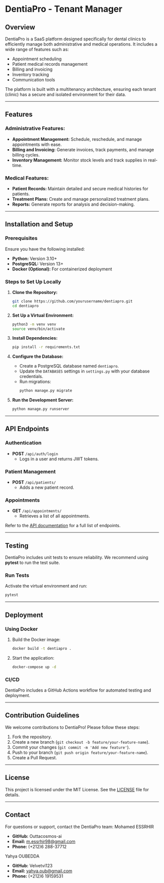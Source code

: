 # DentiaPro - Tenant Manager

## Overview
DentiaPro is a SaaS platform designed specifically for dental clinics to efficiently manage both administrative and medical operations. It includes a wide range of features such as:
- Appointment scheduling
- Patient medical records management
- Billing and invoicing
- Inventory tracking
- Communication tools

The platform is built with a multitenancy architecture, ensuring each tenant (clinic) has a secure and isolated environment for their data.

---

## Features

### Administrative Features:
- **Appointment Management:** Schedule, reschedule, and manage appointments with ease.
- **Billing and Invoicing:** Generate invoices, track payments, and manage billing cycles.
- **Inventory Management:** Monitor stock levels and track supplies in real-time.

### Medical Features:
- **Patient Records:** Maintain detailed and secure medical histories for patients.
- **Treatment Plans:** Create and manage personalized treatment plans.
- **Reports:** Generate reports for analysis and decision-making.

---

## Installation and Setup

### Prerequisites
Ensure you have the following installed:
- **Python:** Version 3.10+
- **PostgreSQL:** Version 13+
- **Docker (Optional):** For containerized deployment

### Steps to Set Up Locally

1. **Clone the Repository:**
   ```bash
   git clone https://github.com/yourusername/dentiapro.git
   cd dentiapro
   ```

2. **Set Up a Virtual Environment:**
   ```bash
   python3 -m venv venv
   source venv/bin/activate
   ```

3. **Install Dependencies:**
   ```bash
   pip install -r requirements.txt
   ```

4. **Configure the Database:**
   - Create a PostgreSQL database named `dentiapro`.
   - Update the `DATABASES` settings in `settings.py` with your database credentials.
   - Run migrations:
     ```bash
     python manage.py migrate
     ```

5. **Run the Development Server:**
   ```bash
   python manage.py runserver
   ```

---

## API Endpoints

### Authentication
- **POST** `/api/auth/login`
  - Logs in a user and returns JWT tokens.

### Patient Management
- **POST** `/api/patients/`
  - Adds a new patient record.

### Appointments
- **GET** `/api/appointments/`
  - Retrieves a list of all appointments.

Refer to the [API documentation](./docs/api_documentation.md) for a full list of endpoints.

---

## Testing

DentiaPro includes unit tests to ensure reliability. We recommend using **pytest** to run the test suite.

### Run Tests
Activate the virtual environment and run:
```bash
pytest
```

---

## Deployment

### Using Docker
1. Build the Docker image:
   ```bash
   docker build -t dentiapro .
   ```
2. Start the application:
   ```bash
   docker-compose up -d
   ```

### CI/CD
DentiaPro includes a GitHub Actions workflow for automated testing and deployment.

---

## Contribution Guidelines

We welcome contributions to DentiaPro! Please follow these steps:
1. Fork the repository.
2. Create a new branch (`git checkout -b feature/your-feature-name`).
3. Commit your changes (`git commit -m 'Add new feature'`).
4. Push to your branch (`git push origin feature/your-feature-name`).
5. Create a Pull Request.

---

## License

This project is licensed under the MIT License. See the [LICENSE](./LICENSE) file for details.

---

## Contact

For questions or support, contact the DentiaPro team:
Mohamed ESSRHIR
- **GitHub:** Outtacosmos-ai
- **Email:** m.essrhir98@gmail.com
- **Phone:** (+212)6 288-37712

Yahya OUBEDDA
- **GitHub:** Velvetvi123
- **Email:** yahya.oub@gmail.com
- **Phone:** (+212)6 19159531 
